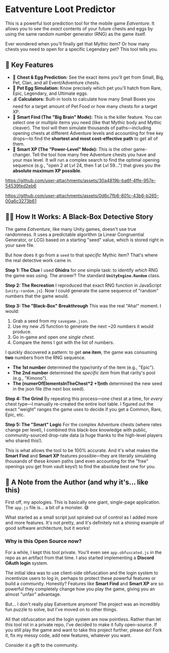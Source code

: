 # Eatventure Loot Predictor

This is a powerful loot prediction tool for the mobile game *Eatventure*. It allows you to see the *exact* contents of your future chests and eggs by using the same random number generator (RNG) as the game itself.

Ever wondered when you'll finally get that Mythic item? Or how many chests you need to open for a specific Legendary pet? This tool tells you.

## 🚀 Key Features

* 🔮 **Chest & Egg Prediction:** See the exact items you'll get from Small, Big, Pet, Clan, and all Event/Adventure chests.
* 🥚 **Pet Egg Simulation:** Know precisely which pet you'll hatch from Rare, Epic, Legendary, and Ultimate eggs.
* 💰 **Calculators:** Built-in tools to calculate how many Small Boxes you need for a target amount of Pet Food or how many chests for a target XP.
* 🧠 **Smart Find (The "Big Brain" Mode):** This is the killer feature. You can select one or *multiple* items you need (like that Mythic body and Mythic cleaver). The tool will then simulate thousands of paths—including opening chests at different Adventure levels and accounting for free key drops—to find the **shortest and most cost-effective path** to get all of them.
* 🚀 **Smart XP (The "Power-Level" Mode):** This is the other game-changer. Tell the tool how many free Adventure chests you have and your max level. It will run a complex search to find the optimal opening sequence (e.g., "open 2 at Lvl 24, then 1 at Lvl 59...") that gives you the **absolute maximum XP possible**.


https://github.com/user-attachments/assets/30a4819b-ba6f-4ffe-957e-54539fed2eb6


https://github.com/user-attachments/assets/0d6c7fb6-801c-43b6-b265-00a6c3273b61



## 🕵️‍♂️ How It Works: A Black-Box Detective Story

The game *Eatventure*, like many Unity games, doesn't use true randomness. It uses a predictable algorithm (a Linear Congruential Generator, or LCG) based on a starting "seed" value, which is stored right in your save file.

But how does it go from a `seed` to that *specific* Mythic item? That's where the real detective work came in.

**Step 1: The Clue**
I used **Ghidra** for one simple task: to identify *which* RNG the game was using. The answer? The standard **`UnityEngine.Random`** class.

**Step 2: The Recreation**
I reproduced that exact RNG function in JavaScript (`unity-random.js`). Now I could generate the same sequence of "random" numbers that the game would.

**Step 3: The "Black-Box" Breakthrough**
This was the real "Aha!" moment. I would:
1.  Grab a seed from my `savegame.json`.
2.  Use my new JS function to generate the next ~20 numbers it would produce.
3.  Go in-game and open *one single chest*.
4.  Compare the items I got with the list of numbers.

I quickly discovered a pattern: to get **one item**, the game was consuming **two** numbers from the RNG sequence.
* **The 1st number** determined the *type/rarity* of the item (e.g., "Epic").
* **The 2nd number** determined the *specific item* from that rarity's pool (e.g., "Kimono").
* **The (numerOfElementsInTheChest*2 +1)nth** determined the new seed in the json file (the next box seed). 

**Step 4: The Grind**
By repeating this process—one chest at a time, for *every* chest type—I manually re-created the entire loot table. I figured out the exact "weight" ranges the game uses to decide if you get a Common, Rare, Epic, etc.

**Step 5: The "Smart" Logic**
For the complex Adventure chests (where rates change per level), I combined this black-box knowledge with public, community-sourced drop-rate data (a huge thanks to the high-level players who shared this!).

This is what allows the tool to be 100% accurate. And it's what makes the **Smart Find** and **Smart XP** features possible—they are literally simulating thousands of these *known* paths (and even accounting for the "free" openings you get from vault keys!) to find the absolute best one for you.

## 👋 A Note from the Author (and why it's... like this)

First off, my apologies. This is basically one giant, single-page application. The `app.js` file is... a bit of a monster. 😅

What started as a small script just spiraled out of control as I added more and more features. It's not pretty, and it's definitely not a shining example of good software architecture, but it works!

### Why is this Open Source now?

For a while, I kept this tool private. You'll even see `app.obfuscated.js` in the repo as an artifact from that time. I also started implementing a **Discord OAuth login** system.

The initial idea was to use client-side obfuscation and the login system to incentivize users to log in, perhaps to protect these powerful features or build a community. Honestly? Features like **Smart Find** and **Smart XP** are so powerful they completely change how you play the game, giving you an almost "unfair" advantage.

But... I don't really play Eatventure anymore! The project was an incredibly fun puzzle to solve, but I've moved on to other things.

All that obfuscation and the login system are now pointless. Rather than let this tool rot in a private repo, I've decided to make it fully open-source. If you still play the game and want to take this project further, please do! Fork it, fix my messy code, add new features, whatever you want.

Consider it a gift to the community.
